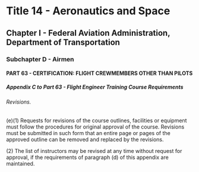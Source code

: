 
# Title 14 - Aeronautics and Space
## Chapter I - Federal Aviation Administration, Department of Transportation
### Subchapter D - Airmen
#### PART 63 - CERTIFICATION: FLIGHT CREWMEMBERS OTHER THAN PILOTS
##### Appendix C to Part 63 - Flight Engineer Training Course Requirements
###### Revisions.

(e)(1) Requests for revisions of the course outlines, facilities or equipment must follow the procedures for original approval of the course. Revisions must be submitted in such form that an entire page or pages of the approved outline can be removed and replaced by the revisions.

(2) The list of instructors may be revised at any time without request for approval, if the requirements of paragraph (d) of this appendix are maintained.
